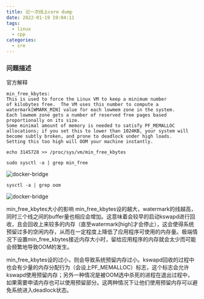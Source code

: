 ```yaml
---
title: 记一次线上core dump
date: 2022-01-19 19:04:11
tags:
  - linux
  - cpp
categories:
  - sre
---
```

### 问题描述
官方解释
```
min_free_kbytes:
This is used to force the Linux VM to keep a minimum number
of kilobytes free.  The VM uses this number to compute a
watermark[WMARK_MIN] value for each lowmem zone in the system.
Each lowmem zone gets a number of reserved free pages based
proportionally on its size.
Some minimal amount of memory is needed to satisfy PF_MEMALLOC
allocations; if you set this to lower than 1024KB, your system will
become subtly broken, and prone to deadlock under high loads.
Setting this too high will OOM your machine instantly.
```

```
echo 3145728 >> /proc/sys/vm/min_free_kbytes
```


```
sudo sysctl -a | grep min_free
```
![docker-bridge](/images/min_free_kbytes/2.png)

```
sysctl -a | grep oom
```
![docker-bridge](/images/min_free_kbytes/1.png)


min_free_kbytes大小的影响
min_free_kbytes设的越大，watermark的线越高，同时三个线之间的buffer量也相应会增加。这意味着会较早的启动kswapd进行回收，且会回收上来较多的内存（直至watermark[high]才会停止），这会使得系统预留过多的空闲内存，从而在一定程度上降低了应用程序可使用的内存量。极端情况下设置min_free_kbytes接近内存大小时，留给应用程序的内存就会太少而可能会频繁地导致OOM的发生。

min_free_kbytes设的过小，则会导致系统预留内存过小。kswapd回收的过程中也会有少量的内存分配行为（会设上PF_MEMALLOC）标志，这个标志会允许kswapd使用预留内存；另外一种情况是被OOM选中杀死的进程在退出过程中，如果需要申请内存也可以使用预留部分。这两种情况下让他们使用预留内存可以避免系统进入deadlock状态。

